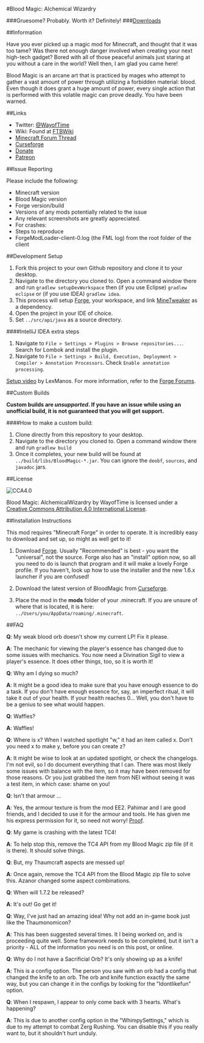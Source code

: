 #Blood Magic: Alchemical Wizardry

###Gruesome? Probably. Worth it? Definitely!
###[Downloads](http://minecraft.curseforge.com/mc-mods/224791-blood-magic/files)

##Information

Have you ever picked up a magic mod for Minecraft, and thought that it was too tame? Was there not enough danger involved when creating your next high-tech gadget? Bored with all of those peaceful animals just staring at you without a care in the world? Well then, I am glad you came here!

Blood Magic is an arcane art that is practiced by mages who attempt to gather a vast amount of power through utilizing a forbidden material: blood. Even though it does grant a huge amount of power, every single action that is performed with this volatile magic can prove deadly. You have been warned.

##Links
* Twitter: [@WayofTime](https://twitter.com/WayofTime)
* Wiki: Found at [FTBWiki](http://ftbwiki.org/Blood_Magic)
* [Minecraft Forum Thread](http://www.minecraftforum.net/forums/mapping-and-modding/minecraft-mods/1290532-bm)
* [Curseforge](http://minecraft.curseforge.com/mc-mods/224791-blood-magic)
* [Donate](https://www.paypal.com/cgi-bin/webscr?cmd=_s-xclick&hosted_button_id=J7SNY7L82PQ82)
* [Patreon](https://www.patreon.com/BloodMagic)

##Issue Reporting

Please include the following:

* Minecraft version
* Blood Magic version
* Forge version/build
* Versions of any mods potentially related to the issue
* Any relevant screenshots are greatly appreciated.
* For crashes:
 * Steps to reproduce
 * ForgeModLoader-client-0.log (the FML log) from the root folder of the client 

##Development Setup

1. Fork this project to your own Github repository and clone it to your desktop.
2. Navigate to the directory you cloned to. Open a command window there and run `gradlew setupDevWorkspace` then (if you use Eclipse) `gradlew eclipse` or (if you use IDEA) `gradlew idea`. 
3. This process will setup [Forge](http://www.minecraftforge.net/forum/), your workspace, and link [MineTweaker](http://minetweaker3.powerofbytes.com/) as a dependency.
4. Open the project in your IDE of choice.
5. Set `../src/api/java` as a source directory.

####IntelliJ IDEA extra steps

1. Navigate to `File > Settings > Plugins > Browse repositories...`. Search for Lombok and install the plugin.
2. Navigate to `File > Settings > Build, Execution, Deployment > Compiler > Annotation Processors`. Check `Enable annotation processing`. 

[Setup video](https://www.youtube.com/watch?v=8VEdtQLuLO0&feature=youtu.be) by LexManos. For more information, refer to the [Forge Forums](http://www.minecraftforge.net/forum/index.php/topic,14048.0.html).

##Custom Builds

**Custom builds are *unsupported*. If you have an issue while using an unofficial build, it is not guaranteed that you will get support.**

####How to make a custom build:

1. Clone directly from this repository to your desktop.
2. Navigate to the directory you cloned to. Open a command window there and run `gradlew build`
3. Once it completes, your new build will be found at `../build/libs/BloodMagic-*.jar`. You can ignore the `deobf`, `sources`, and `javadoc` jars.

##License

![CCA4.0](https://licensebuttons.net/l/by/4.0/88x31.png)

Blood Magic: AlchemicalWizardry by WayofTime is licensed under a [Creative Commons Attribution 4.0 International License](http://creativecommons.org/licenses/by/4.0/).

##Installation Instructions

This mod requires "Minecraft Forge" in order to operate. It is incredibly easy to download and set up, so might as well get to it!

1. Download [Forge](http://files.minecraftforge.net/). Usually "Recommended" is best - you want the "universal", not the source. Forge also has an "install" option now, so all you need to do is launch that program and it will make a lovely Forge profile. If you haven't, look up how to use the installer and the new 1.6.x launcher if you are confused!

2. Download the latest version of BloodMagic from [Curseforge](http://minecraft.curseforge.com/mc-mods/224791-blood-magic).

3. Place the mod in the **mods** folder of your .minecraft. If you are unsure of where that is located, it is here: `../Users/you/AppData/roaming/.minecraft`.

##FAQ

**Q**: My weak blood orb doesn't show my current LP! Fix it please.

**A**: The mechanic for viewing the player's essence has changed due to some issues with mechanics. You now need a Divination Sigil to view a player's essence. It does other things, too, so it is worth it!

**Q**: Why am I dying so much?

**A**: It might be a good idea to make sure that you have enough essence to do a task. If you don't have enough essence for, say, an imperfect ritual, it will take it out of your health. If your health reaches 0... Well, you don't have to be a genius to see what would happen.

**Q**: Waffles?

**A**: Waffles!

**Q**: Where is x? When I watched spotlight "w," it had an item called x. Don't you need x to make y, before you can create z?

**A**: It might be wise to look at an updated spotlight, or check the changelogs. I'm not evil, so I do document everything that I can. There was most likely some issues with balance with the item, so it may have been removed for those reasons. Or you just grabbed the item from NEI without seeing it was a test item, in which case: shame on you!

**Q**: Isn't that armour ...

**A**: Yes, the armour texture is from the mod EE2. Pahimar and I are good friends, and I decided to use it for the armour and tools. He has given me his express permission for it, so need not worry!
[Proof](https://twitter.com/Pahimar/status/453590600689139712).

**Q**: My game is crashing with the latest TC4!

**A**: To help stop this, remove the TC4 API from my Blood Magic zip file (if it is there). It should solve things.

**Q**: But, my Thaumcraft aspects are messed up!

**A**: Once again, remove the TC4 API from the Blood Magic zip file to solve this. Azanor changed some aspect combinations.

**Q**: When will 1.7.2 be released?

**A**: It's out! Go get it!

**Q**: Way, I've just had an amazing idea! Why not add an in-game book just like the Thaumonomicon?

**A**: This has been suggested several times. It I being worked on, and is proceeding quite well. Some framework needs to be completed, but it isn't a priority - ALL of the information you need is on this post, or online.

**Q**: Why do I not have a Sacrificial Orb? It's only showing up as a knife!

**A**: This is a config option. The person you saw with an orb had a config that changed the knife to an orb. The orb and knife function exactly the same way, but you can change it in the configs by looking for the "Idontlikefun" option.

**Q**: When I respawn, I appear to only come back with 3 hearts. What's happening?

**A**: This is due to another config option in the "WhimpySettings," which is due to my attempt to combat Zerg Rushing. You can disable this if you really want to, but it shouldn't hurt unduly.
